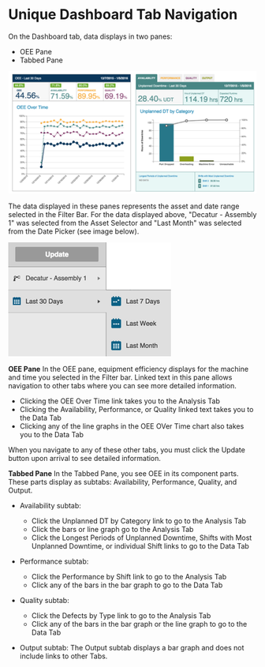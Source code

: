 # Unique Dashboard Tab Navigation

On the Dashboard tab, data displays in two panes:

* OEE Pane
* Tabbed Pane

![OEE Tab](oedTabNav.png)

The data displayed in these panes represents the asset and date range selected in the Filter Bar. For the data displayed above, "Decatur - Assembly 1" was selected from the Asset Selector and "Last Month" was selected from the Date Picker \(see image below\).

![](dashboardDatePicker.png)

**OEE Pane**
 In the OEE pane, equipment efficiency displays for the machine and time you selected in the Filter bar. Linked text in this pane allows navigation to other tabs where you can see more detailed information.

* Clicking the OEE Over Time link takes you to the Analysis Tab
* Clicking the Availability, Performance, or Quality linked text takes you to the Data Tab
* Clicking any of the line graphs in the OEE OVer Time chart also takes you to the Data Tab

When you navigate to any of these other tabs, you must click the Update button upon arrival to see detailed information.

**Tabbed Pane**
 In the Tabbed Pane, you see OEE in its component parts. These parts display as subtabs: Availability, Performance, Quality, and Output.

* Availability subtab:

  * Click the Unplanned DT by Category link to go to the Analysis Tab
  * Click the bars or line graph go to the Analysis Tab 
  * Click the Longest Periods of Unplanned Downtime, Shifts with Most Unplanned Downtime, or individual Shift links to go to the Data Tab

* Performance subtab:

  * Click the Performance by Shift link to go to the Analysis Tab 
  * Click any of the bars in the bar graph to go to the Data Tab

* Quality subtab:

  * Click the Defects by Type link to go to the Analysis Tab
  * Click any of the bars in the bar graph or the line graph to go to the Data Tab

* Output subtab: The Output subtab displays a bar graph and does not include links to other Tabs.


